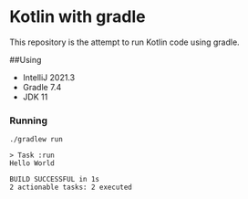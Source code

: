 # Kotlin with gradle
This repository is the attempt to run Kotlin code using gradle.

##Using
- IntelliJ 2021.3
- Gradle 7.4
- JDK 11

### Running
```
./gradlew run

> Task :run
Hello World

BUILD SUCCESSFUL in 1s
2 actionable tasks: 2 executed
```
